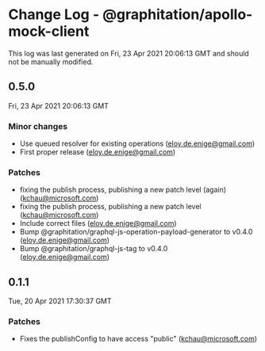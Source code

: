 # Change Log - @graphitation/apollo-mock-client

This log was last generated on Fri, 23 Apr 2021 20:06:13 GMT and should not be manually modified.

<!-- Start content -->

## 0.5.0

Fri, 23 Apr 2021 20:06:13 GMT

### Minor changes

- Use queued resolver for existing operations (eloy.de.enige@gmail.com)
- First proper release (eloy.de.enige@gmail.com)

### Patches

- fixing the publish process, publishing a new patch level (again) (kchau@microsoft.com)
- fixing the publish process, publishing a new patch level (kchau@microsoft.com)
- Include correct files (eloy.de.enige@gmail.com)
- Bump @graphitation/graphql-js-operation-payload-generator to v0.4.0 (eloy.de.enige@gmail.com)
- Bump @graphitation/graphql-js-tag to v0.4.0 (eloy.de.enige@gmail.com)

## 0.1.1

Tue, 20 Apr 2021 17:30:37 GMT

### Patches

- Fixes the publishConfig to have access "public" (kchau@microsoft.com)
